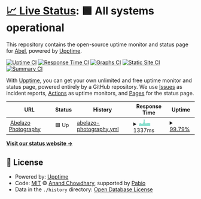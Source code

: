 # [📈 Live Status](https://abelazo.github.io/upptime): <!--live status--> **🟩 All systems operational**

This repository contains the open-source uptime monitor and status page for [Abel](https://abelazo.github.io/upptime), powered by [Upptime](https://github.com/upptime/upptime).

[![Uptime CI](https://github.com/abelazo/upptime/workflows/Uptime%20CI/badge.svg)](https://github.com/abelazo/upptime/actions?query=workflow%3A%22Uptime+CI%22)
[![Response Time CI](https://github.com/abelazo/upptime/workflows/Response%20Time%20CI/badge.svg)](https://github.com/abelazo/upptime/actions?query=workflow%3A%22Response+Time+CI%22)
[![Graphs CI](https://github.com/abelazo/upptime/workflows/Graphs%20CI/badge.svg)](https://github.com/abelazo/upptime/actions?query=workflow%3A%22Graphs+CI%22)
[![Static Site CI](https://github.com/abelazo/upptime/workflows/Static%20Site%20CI/badge.svg)](https://github.com/abelazo/upptime/actions?query=workflow%3A%22Static+Site+CI%22)
[![Summary CI](https://github.com/abelazo/upptime/workflows/Summary%20CI/badge.svg)](https://github.com/abelazo/upptime/actions?query=workflow%3A%22Summary+CI%22)

With [Upptime](https://upptime.js.org), you can get your own unlimited and free uptime monitor and status page, powered entirely by a GitHub repository. We use [Issues](https://github.com/abelazo/upptime/issues) as incident reports, [Actions](https://github.com/abelazo/upptime/actions) as uptime monitors, and [Pages](https://abelazo.github.io/upptime) for the status page.

<!--start: status pages-->
<!-- This summary is generated by Upptime (https://github.com/upptime/upptime) -->
<!-- Do not edit this manually, your changes will be overwritten -->
<!-- prettier-ignore -->
| URL | Status | History | Response Time | Uptime |
| --- | ------ | ------- | ------------- | ------ |
| <img alt="" src="https://icons.duckduckgo.com/ip3/abelazo.photography.ico" height="13"> [Abelazo Photography](https://abelazo.photography) | 🟩 Up | [abelazo-photography.yml](https://github.com/abelazo/upptime/commits/HEAD/history/abelazo-photography.yml) | <details><summary><img alt="Response time graph" src="./graphs/abelazo-photography/response-time-week.png" height="20"> 1337ms</summary><br><a href="https://abelazo.github.io/upptime/history/abelazo-photography"><img alt="Response time 1455" src="https://img.shields.io/endpoint?url=https%3A%2F%2Fraw.githubusercontent.com%2Fabelazo%2Fupptime%2FHEAD%2Fapi%2Fabelazo-photography%2Fresponse-time.json"></a><br><a href="https://abelazo.github.io/upptime/history/abelazo-photography"><img alt="24-hour response time 1269" src="https://img.shields.io/endpoint?url=https%3A%2F%2Fraw.githubusercontent.com%2Fabelazo%2Fupptime%2FHEAD%2Fapi%2Fabelazo-photography%2Fresponse-time-day.json"></a><br><a href="https://abelazo.github.io/upptime/history/abelazo-photography"><img alt="7-day response time 1337" src="https://img.shields.io/endpoint?url=https%3A%2F%2Fraw.githubusercontent.com%2Fabelazo%2Fupptime%2FHEAD%2Fapi%2Fabelazo-photography%2Fresponse-time-week.json"></a><br><a href="https://abelazo.github.io/upptime/history/abelazo-photography"><img alt="30-day response time 1455" src="https://img.shields.io/endpoint?url=https%3A%2F%2Fraw.githubusercontent.com%2Fabelazo%2Fupptime%2FHEAD%2Fapi%2Fabelazo-photography%2Fresponse-time-month.json"></a><br><a href="https://abelazo.github.io/upptime/history/abelazo-photography"><img alt="1-year response time 1455" src="https://img.shields.io/endpoint?url=https%3A%2F%2Fraw.githubusercontent.com%2Fabelazo%2Fupptime%2FHEAD%2Fapi%2Fabelazo-photography%2Fresponse-time-year.json"></a></details> | <details><summary><a href="https://abelazo.github.io/upptime/history/abelazo-photography">99.79%</a></summary><a href="https://abelazo.github.io/upptime/history/abelazo-photography"><img alt="All-time uptime 99.62%" src="https://img.shields.io/endpoint?url=https%3A%2F%2Fraw.githubusercontent.com%2Fabelazo%2Fupptime%2FHEAD%2Fapi%2Fabelazo-photography%2Fuptime.json"></a><br><a href="https://abelazo.github.io/upptime/history/abelazo-photography"><img alt="24-hour uptime 100.00%" src="https://img.shields.io/endpoint?url=https%3A%2F%2Fraw.githubusercontent.com%2Fabelazo%2Fupptime%2FHEAD%2Fapi%2Fabelazo-photography%2Fuptime-day.json"></a><br><a href="https://abelazo.github.io/upptime/history/abelazo-photography"><img alt="7-day uptime 99.79%" src="https://img.shields.io/endpoint?url=https%3A%2F%2Fraw.githubusercontent.com%2Fabelazo%2Fupptime%2FHEAD%2Fapi%2Fabelazo-photography%2Fuptime-week.json"></a><br><a href="https://abelazo.github.io/upptime/history/abelazo-photography"><img alt="30-day uptime 99.62%" src="https://img.shields.io/endpoint?url=https%3A%2F%2Fraw.githubusercontent.com%2Fabelazo%2Fupptime%2FHEAD%2Fapi%2Fabelazo-photography%2Fuptime-month.json"></a><br><a href="https://abelazo.github.io/upptime/history/abelazo-photography"><img alt="1-year uptime 99.62%" src="https://img.shields.io/endpoint?url=https%3A%2F%2Fraw.githubusercontent.com%2Fabelazo%2Fupptime%2FHEAD%2Fapi%2Fabelazo-photography%2Fuptime-year.json"></a></details>

<!--end: status pages-->

[**Visit our status website →**](https://abelazo.github.io/upptime)

## 📄 License

- Powered by: [Upptime](https://github.com/upptime/upptime)
- Code: [MIT](./LICENSE) © [Anand Chowdhary](https://anandchowdhary.com), supported by [Pabio](https://pabio.com)
- Data in the `./history` directory: [Open Database License](https://opendatacommons.org/licenses/odbl/1-0/)
